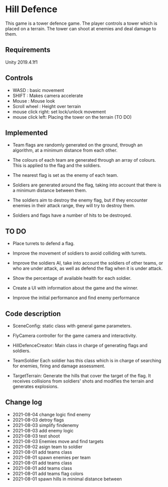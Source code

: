 # Hill Defence


This game is a tower defence game. The player controls a tower which is placed on a terrain. The tower can shoot at enemies and deal damage to them.

## Requirements

Unity 2019.4.1f1

## Controls


- WASD : basic movement
- SHIFT : Makes camera accelerate
- Mouse : Mouse look
- Scroll wheel : Height over terrain
- mouse click right: set lock/unlock movement 
- mouse click left: Placing the tower on the terrain (TO DO)
  
## Implemented

* Team flags are randomly generated on the ground, through an algorithm, at a minimum distance from each other.

* The colours of each team are generated through an array of colours. This is applied to the flag and the soldiers.

* The nearest flag is set as the enemy of each team.

* Soldiers are generated around the flag, taking into account that there is a minimum distance between them.

* The soldiers aim to destroy the enemy flag, but if they encounter enemies in their attack range, they will try to destroy them.

* Soldiers and flags have a number of hits to be destroyed.

## TO DO

* Place turrets to defend a flag.

* Improve the movement of soldiers to avoid colliding with turrets.

* Improve the soldiers AI, take into account the soldiers of other teams, or who are under attack, as well as defend the flag when it is under attack.

* Show the percentage of available health for each soldier.

* Create a UI with information about the game and the winner.

* Improve the initial performance and find enemy performance

## Code description

- SceneConfig: static class with general game parameters.

- FlyCamera controller for the game camera and interactivity.

- HillDefenceCreator: Main class in charge of generating flags and soldiers.

- TeamSoldier Each soldier has this class which is in charge of searching for enemies, firing and damage assessment.

- TargetTerrain: Generate the hills that cover the target of the flag. It receives collisions from soldiers' shots and modifies the terrain and generates explosions.

## Change log

* 2021-08-04	change logic find enemy
* 2021-08-03	detroy flags
* 2021-08-03	simplify findenemy
* 2021-08-03	add enemy logic
* 2021-08-03	test shoot
* 2021-08-03	Enemies move and find targets
* 2021-08-02	asign team to soldier
* 2021-08-01	add teams class
* 2021-08-01	spawn enemies per team
* 2021-08-01	add teams class
* 2021-08-01	add teams class
* 2021-08-01	add teams flag colors
* 2021-08-01	spawn hills in minimal distance between
